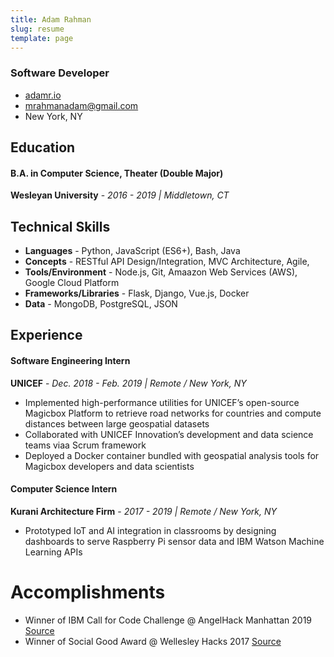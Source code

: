 ```yaml
---
title: Adam Rahman
slug: resume
template: page
---
```


### Software Developer

- [adamr.io](https://adamr.io)
- [mrahmanadam@gmail.com](mailto:mrahmanadam[AT]gmail[DOT]com)
- New York, NY

## Education

#### B.A. in Computer Science, Theater (Double Major)

**Wesleyan University** - _2016 - 2019 | Middletown, CT_

## Technical Skills

- **Languages** - Python, JavaScript (ES6+), Bash, Java
- **Concepts** - RESTful API Design/Integration, MVC Architecture, Agile, 
- **Tools/Environment** - Node.js, Git, Amaazon Web Services (AWS), Google Cloud Platform
- **Frameworks/Libraries** - Flask, Django, Vue.js, Docker
- **Data** - MongoDB, PostgreSQL, JSON

## Experience

#### Software Engineering Intern

**UNICEF** - _Dec. 2018 - Feb. 2019 | Remote / New York, NY_

- Implemented high-performance utilities for UNICEF’s open-source Magicbox Platform to retrieve road networks for countries and compute distances between large geospatial datasets
- Collaborated with UNICEF Innovation’s development and data science teams viaa Scrum framework
- Deployed a Docker container bundled with geospatial analysis tools for Magicbox developers and data scientists

#### Computer Science Intern

**Kurani Architecture Firm** - _2017 - 2019 | Remote / New York, NY_

- Prototyped IoT and AI integration in classrooms by designing dashboards to serve Raspberry Pi sensor data and IBM Watson Machine Learning APIs

# Accomplishments

- Winner of IBM Call for Code Challenge @ AngelHack Manhattan 2019 [Source](https://developer.ibm.com/callforcode/blogs/how-node-red-can-help-jumpstart-your-cfc-submission/)
- Winner of Social Good Award @ Wellesley Hacks 2017 [Source](https://devpost.com/software/whack-sim)
